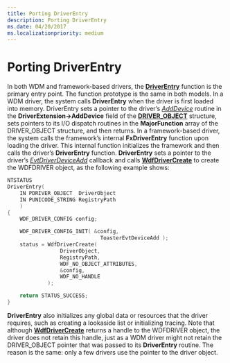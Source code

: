 ```yaml
---
title: Porting DriverEntry
description: Porting DriverEntry
ms.date: 04/20/2017
ms.localizationpriority: medium
---
```


# Porting DriverEntry


In both WDM and framework-based drivers, the [**DriverEntry**](./driverentry-for-kmdf-drivers.md) function is the primary entry point. The function prototype is the same in both models. In a WDM driver, the system calls **DriverEntry** when the driver is first loaded into memory. DriverEntry sets a pointer to the driver’s [*AddDevice*](/windows-hardware/drivers/ddi/wdm/nc-wdm-driver_add_device) routine in the **DriverExtension-&gt;AddDevice** field of the [**DRIVER\_OBJECT**](/windows-hardware/drivers/ddi/wdm/ns-wdm-_driver_object) structure, sets pointers to its I/O dispatch routines in the **MajorFunction** array of the DRIVER\_OBJECT structure, and then returns. In a framework-based driver, the system calls the framework’s internal **FxDriverEntry** function upon loading the driver. This internal function initializes the framework and then calls the driver’s **DriverEntry** function. **DriverEntry** sets a pointer to the driver’s [*EvtDriverDeviceAdd*](/windows-hardware/drivers/ddi/wdfdriver/nc-wdfdriver-evt_wdf_driver_device_add) callback and calls [**WdfDriverCreate**](/windows-hardware/drivers/ddi/wdfdriver/nf-wdfdriver-wdfdrivercreate) to create the WDFDRIVER object, as the following example shows:

```cpp
NTSTATUS
DriverEntry(
    IN PDRIVER_OBJECT  DriverObject
    IN PUNICODE_STRING RegistryPath
    )
{
    WDF_DRIVER_CONFIG config;

    WDF_DRIVER_CONFIG_INIT( &config,
                              ToasterEvtDeviceAdd );
    status = WdfDriverCreate(
                 DriverObject,
                 RegistryPath,
                 WDF_NO_OBJECT_ATTRIBUTES,
                 &config,
                 WDF_NO_HANDLE
             );

    return STATUS_SUCCESS;
}
```

**DriverEntry** also initializes any global data or resources that the driver requires, such as creating a lookaside list or initializing tracing. Note that although [**WdfDriverCreate**](/windows-hardware/drivers/ddi/wdfdriver/nf-wdfdriver-wdfdrivercreate) returns a handle to the WDFDRIVER object, the driver does not retain this handle, just as a WDM driver might not retain the DRIVER\_OBJECT pointer that was passed to its **DriverEntry** routine. The reason is the same: only a few drivers use the pointer to the driver object.

 

